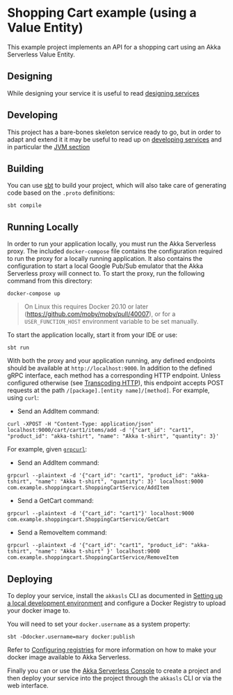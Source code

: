 # Shopping Cart example (using a Value Entity)

This example project implements an API for a shopping cart using an Akka Serverless Value Entity.
## Designing

While designing your service it is useful to read [designing services](https://developer.lightbend.com/docs/akka-serverless/services/development-process.html)

## Developing

This project has a bare-bones skeleton service ready to go, but in order to adapt and
extend it it may be useful to read up on [developing services](https://developer.lightbend.com/docs/akka-serverless/developing/index.html)
and in particular the [JVM section](https://developer.lightbend.com/docs/akka-serverless/java-services/index.html)

## Building

You can use [sbt](https://www.scala-sbt.org/) to build your project,
which will also take care of generating code based on the `.proto` definitions:

```
sbt compile
```

## Running Locally

In order to run your application locally, you must run the Akka Serverless proxy. The included `docker-compose` file contains the configuration required to run the proxy for a locally running application.
It also contains the configuration to start a local Google Pub/Sub emulator that the Akka Serverless proxy will connect to.
To start the proxy, run the following command from this directory:

```
docker-compose up
```

> On Linux this requires Docker 20.10 or later (https://github.com/moby/moby/pull/40007),
> or for a `USER_FUNCTION_HOST` environment variable to be set manually.

To start the application locally, start it from your IDE or use:

```
sbt run
```

With both the proxy and your application running, any defined endpoints should be available at `http://localhost:9000`. In addition to the defined gRPC interface, each method has a corresponding HTTP endpoint. Unless configured otherwise (see [Transcoding HTTP](https://developer.lightbend.com/docs/akka-serverless/java/proto.html#_transcoding_http)), this endpoint accepts POST requests at the path `/[package].[entity name]/[method]`. For example, using `curl`:

* Send an AddItem command:

```shell
curl -XPOST -H "Content-Type: application/json" localhost:9000/cart/cart1/items/add -d '{"cart_id": "cart1", "product_id": "akka-tshirt", "name": "Akka t-shirt", "quantity": 3}' 
```

For example, given [`grpcurl`](https://github.com/fullstorydev/grpcurl):

* Send an AddItem command:

```shell
grpcurl --plaintext -d '{"cart_id": "cart1", "product_id": "akka-tshirt", "name": "Akka t-shirt", "quantity": 3}' localhost:9000 com.example.shoppingcart.ShoppingCartService/AddItem
```

* Send a GetCart command:

```shell
grpcurl --plaintext -d '{"cart_id": "cart1"}' localhost:9000 com.example.shoppingcart.ShoppingCartService/GetCart
```

* Send a RemoveItem command:

```shell
grpcurl --plaintext -d '{"cart_id": "cart1", "product_id": "akka-tshirt", "name": "Akka t-shirt" }' localhost:9000 com.example.shoppingcart.ShoppingCartService/RemoveItem
```


## Deploying

To deploy your service, install the `akkasls` CLI as documented in
[Setting up a local development environment](https://developer.lightbend.com/docs/akka-serverless/setting-up/)
and configure a Docker Registry to upload your docker image to.

You will need to set your `docker.username` as a system property:

```
sbt -Ddocker.username=mary docker:publish
```

Refer to [Configuring registries](https://developer.lightbend.com/docs/akka-serverless/projects/container-registries.html)
for more information on how to make your docker image available to Akka Serverless.

Finally you can or use the [Akka Serverless Console](https://console.akkaserverless.com)
to create a project and then deploy your service into the project
through the `akkasls` CLI or via the web interface.
